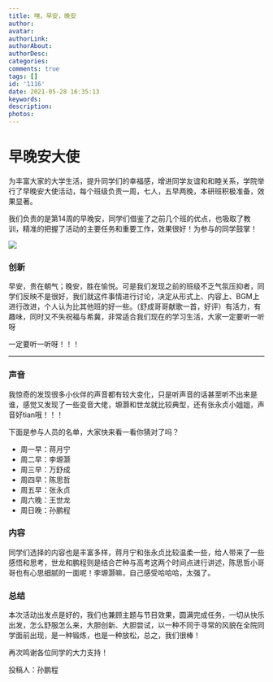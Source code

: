 ```yaml
---
title: 嘿，早安，晚安
author: 
avatar: 
authorLink: 
authorAbout: 
authorDesc: 
categories: 
comments: true
tags: []
id: '1116'
date: 2021-05-28 16:35:13
keywords:
description:
photos:
---
```


# 早晚安大使

为丰富大家的大学生活，提升同学们的幸福感，增进同学友谊和和睦关系，学院举行了早晚安大使活动，每个班级负责一周，七人，五早两晚，本研班积极准备，效果显著。

我们负责的是第14周的早晚安，同学们借鉴了之前几个班的优点，也吸取了教训，精准的把握了活动的主要任务和重要工作，效果很好！为参与的同学鼓掌！

![](https://www.aiupc.xyz/wp-content/uploads/2021/05/QQ截图20210528162935-300x166.png)

### 创新

早安，贵在朝气；晚安，胜在愉悦。可是我们发现之前的班级不乏气氛压抑者，同学们反映不是很好，我们就这件事情进行讨论，决定从形式上、内容上、BGM上进行改进，个人认为比其他班的好一些。（舒成哥哥献歌一首，好评）有活力，有趣味，同时又不失祝福与希冀，非常适合我们现在的学习生活，大家一定要听一听呀

一定要听一听呀！！！

* * *

### 声音

我惊奇的发现很多小伙伴的声音都有较大变化，只是听声音的话甚至听不出来是谁，感觉又发现了一些变音大佬，塬灏和世龙就比较典型，还有张永贞小姐姐，声音好tian哦！！！

下面是参与人员的名单，大家快来看一看你猜对了吗？

*   周一早：蒋月宁
*   周二早：李塬灏
*   周三早：万舒成
*   周四早：陈思哲
*   周五早：张永贞
*   周六晚：王世龙
*   周日晚：孙鹏程

### 内容

同学们选择的内容也是丰富多样，蒋月宁和张永贞比较温柔一些，给人带来了一些感悟和思考，世龙和鹏程则是结合芒种与高考这两个时间点进行讲述，陈思哲小哥哥也有心思细腻的一面呢！李塬灏嘛，自己感受哈哈哈，太强了。

### 总结

本次活动出发点是好的，我们也兼顾主题与节目效果，圆满完成任务，一切从快乐出发，怎么舒服怎么来，大胆创新、大胆尝试，以一种不同于寻常的风貌在全院同学面前出现，是一种锻炼，也是一种放松，总之，我们很棒！

再次鸣谢各位同学的大力支持！

投稿人：孙鹏程